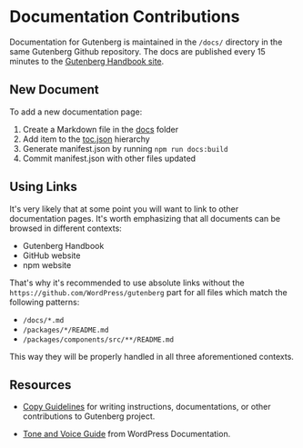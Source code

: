 # Documentation Contributions

Documentation for Gutenberg is maintained in the `/docs/` directory in the same Gutenberg Github repository. The docs are published every 15 minutes to the [Gutenberg Handbook site](https://wordpress.org/gutenberg/handbook/).

## New Document

To add a new documentation page:

1. Create a Markdown file in the [docs](https://github.com/WordPress/gutenberg/tree/master/docs) folder
2. Add item to the [toc.json](https://github.com/WordPress/gutenberg/blob/master/docs/toc.json) hierarchy
3. Generate manifest.json by running `npm run docs:build`
4. Commit manifest.json with other files updated

## Using Links

It's very likely that at some point you will want to link to other documentation pages. It's worth emphasizing that all documents can be browsed in different contexts:
- Gutenberg Handbook
- GitHub website
- npm website

That's why it's recommended to use absolute links without the `https://github.com/WordPress/gutenberg` part for all files which match the following patterns:
- `/docs/*.md`
- `/packages/*/README.md`
- `/packages/components/src/**/README.md`

This way they will be properly handled in all three aforementioned contexts.

## Resources

* [Copy Guidelines](/docs/contributors/copy-guide.md) for writing instructions, documentations, or other contributions to Gutenberg project.

* [Tone and Voice Guide](https://make.wordpress.org/docs/handbook/documentation-team-handbook/tone-and-voice-guide/) from WordPress Documentation.
